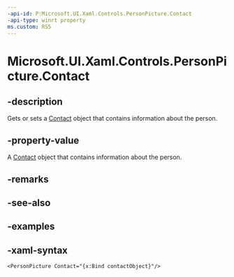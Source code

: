 ```yaml
---
-api-id: P:Microsoft.UI.Xaml.Controls.PersonPicture.Contact
-api-type: winrt property
ms.custom: RS5
---
```

<!-- Property syntax.
public Contact Contact { get;  set; }
-->

# Microsoft.UI.Xaml.Controls.PersonPicture.Contact



## -description

Gets or sets a [Contact](/uwp/api/windows.applicationmodel.contacts.contact) object that contains information about the person.



## -property-value

A [Contact](/uwp/api/windows.applicationmodel.contacts.contact) object that contains information about the person.



## -remarks



## -see-also



## -examples



## -xaml-syntax

```xaml
<PersonPicture Contact="{x:Bind contactObject}"/>
```



